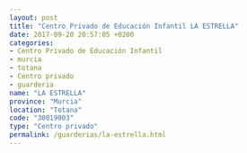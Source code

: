 ```yaml
---
layout: post
title: "Centro Privado de Educación Infantil LA ESTRELLA"
date: 2017-09-20 20:57:05 +0200
categories:
- Centro Privado de Educación Infantil
- murcia
- totana
- Centro privado
- guarderia
name: "LA ESTRELLA"
province: "Murcia"
location: "Totana"
code: "30019003"
type: "Centro privado"
permalink: /guarderias/la-estrella.html
---
```

